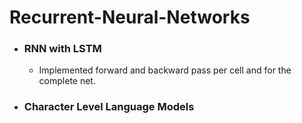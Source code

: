 # Recurrent-Neural-Networks

* ### RNN with LSTM
   * Implemented forward and backward pass per cell and for the complete net.
* ### Character Level Language Models
